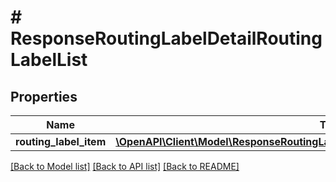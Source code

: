 # # ResponseRoutingLabelDetailRoutingLabelList

## Properties

Name | Type | Description | Notes
------------ | ------------- | ------------- | -------------
**routing_label_item** | [**\OpenAPI\Client\Model\ResponseRoutingLabelDetailRoutingLabelListRoutingLabelItem[]**](ResponseRoutingLabelDetailRoutingLabelListRoutingLabelItem.md) |  | [optional]

[[Back to Model list]](../../README.md#models) [[Back to API list]](../../README.md#endpoints) [[Back to README]](../../README.md)
